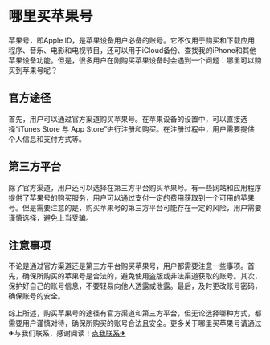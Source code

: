 # 哪里买苹果号

苹果号，即Apple ID，是苹果设备用户必备的账号。它不仅用于购买和下载应用程序、音乐、电影和电视节目，还可以用于iCloud备份、查找我的iPhone和其他苹果设备功能。但是，很多用户在刚购买苹果设备时会遇到一个问题：哪里可以购买到苹果号呢？

## 官方途径

首先，用户可以通过官方渠道购买苹果号。在苹果设备的设置中，可以直接选择“iTunes Store 与 App Store”进行注册和购买。在注册过程中，用户需要提供个人信息和支付方式等。

## 第三方平台

除了官方渠道，用户还可以选择在第三方平台购买苹果号。有一些网站和应用程序提供了苹果号的购买服务，用户可以通过支付一定的费用获取到一个可用的苹果号。但是需要注意的是，购买苹果号的第三方平台可能存在一定的风险，用户需要谨慎选择，避免上当受骗。

## 注意事项

不论是通过官方渠道还是第三方平台购买苹果号，用户都需要注意一些事项。首先，确保所购买的苹果号是合法的，避免使用盗版或非法渠道获取的账号。其次，保护好自己的账号信息，不要轻易向他人透露或泄露。最后，及时更改账号密码，确保账号的安全。

综上所述，购买苹果号的途径有官方渠道和第三方平台，但无论选择哪种方式，都需要用户谨慎对待，确保所购买的账号合法且安全。更多关于哪里买苹果号请通过✈与我们联系，感谢阅读！[点我联系✈](https://vip.k02.cc)